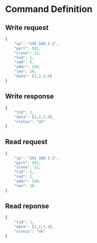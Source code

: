 # Command Definition

## Write request
```javascript
{
	"ip": "192.168.3.2",
	"port": 502,
	"slave": 22,
	"tid": 1,
	"cmd": 5,
	"addr": 250,
	"len": 10,
	"data": [1,2,3,4]
}
```

## Write response
```javascript
{
	"tid": 1,
	"data": [1,2,3,4],
	"status": "ok"
}
```

## Read request
```javascript
{
	"ip": "192.168.3.2",
	"port": 502,
	"slave": 22,
	"tid": 1,
	"cmd": 1,
	"addr": 250,
	"len": 10
}
```

## Read reponse
```javascript
{
	"tid": 1,
	"data": [1,2,3,4],
	"status": "ok"
}
```